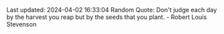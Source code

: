 Last updated: 2024-04-02 16:33:04
Random Quote: Don't judge each day by the harvest you reap but by the seeds that you plant. - Robert Louis Stevenson